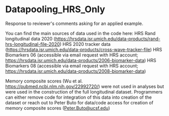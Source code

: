 # Datapooling_HRS_Only
 Response to reviewer's comments asking for an applied example. 

You can find the main sources of data used in the code here:
HRS Rand longitudinal data 2020 (https://hrsdata.isr.umich.edu/data-products/rand-hrs-longitudinal-file-2020)
HRS 2020 tracker data (https://hrsdata.isr.umich.edu/data-products/cross-wave-tracker-file)
HRS Biomarkers 06 (accessible via email request with HRS account; https://hrsdata.isr.umich.edu/data-products/2006-biomarker-data)
HRS Biomarkers 08 (accessible via email request with HRS account; https://hrsdata.isr.umich.edu/data-products/2008-biomarker-data)
 
Memory composite scores (Wu et al. https://pubmed.ncbi.nlm.nih.gov/22992720/) were not used in analyses but were used in the construction of the full longitudinal dataset. Programmers can either remove code for integration of this data into creation of the dataset or reach out to Peter Buto for data/code access for creation of memory composite scores (Peter.Buto@ucsf.edu)
 
